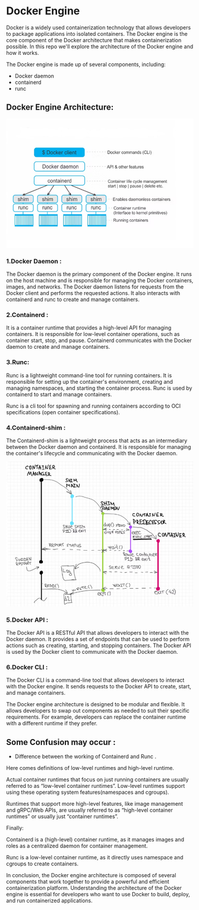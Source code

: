 # Docker Engine
Docker is a widely used containerization technology that allows developers to package applications into isolated
containers. The Docker engine is the core component of the Docker architecture that makes containerization 
possible. In this repo we'll explore the architecture of the Docker engine and how it works.

The Docker engine is made up of several components, including:
- Docker daemon
- containerd
- runc

## Docker Engine Architecture:
![Docker Engine Architecture](https://github.com/balusena/docker-for-devops/blob/main/02-Docker%20Engine/docker_engine.png)

### 1.Docker Daemon : 
The Docker daemon is the primary component of the Docker engine. It runs on the host machine and is 
responsible for managing the Docker containers, images, and networks. The Docker daemon listens for 
requests from the Docker client and performs the requested actions. It also interacts with containerd
and runc to create and manage containers.

### 2.Containerd : 
It is a container runtime that provides a high-level API for managing containers. It is responsible for
low-level container operations, such as container start, stop, and pause. Containerd communicates with 
the Docker daemon to create and manage containers.

### 3.Runc: 
Runc is a lightweight command-line tool for running containers. It is responsible for setting up the 
container's environment, creating and managing namespaces, and starting the container process. Runc is 
used by containerd to start and manage containers.

Runc is a cli tool for spawning and running containers according to OCI specifications
(open container specifications).

### 4.Containerd-shim : 
The Containerd-shim is a lightweight process that acts as an intermediary between the Docker daemon and 
containerd. It is responsible for managing the container's lifecycle and communicating with the Docker 
daemon.

![](https://github.com/balusena/docker-for-devops/blob/main/02-Docker%20Engine/containerd_shim.png)

### 5.Docker API : 
The Docker API is a RESTful API that allows developers to interact with the Docker daemon. It provides a set
of endpoints that can be used to perform actions such as creating, starting, and stopping containers. The 
Docker API is used by the Docker client to communicate with the Docker daemon.

### 6.Docker CLI : 
The Docker CLI is a command-line tool that allows developers to interact with the Docker engine. It sends 
requests to the Docker API to create, start, and manage containers.

The Docker engine architecture is designed to be modular and flexible. It allows developers to swap out 
components as needed to suit their specific requirements. For example, developers can replace the container
runtime with a different runtime if they prefer.

## Some Confusion may occur :

- Difference between the working of Containerd and Runc .

Here comes definitions of low-level runtimes and high-level runtime.

Actual container runtimes that focus on just running containers are usually referred to as “low-level 
container runtimes”. Low-level runtimes support using these operating system features(namespaces and cgroups).

Runtimes that support more high-level features, like image management and gRPC/Web APIs, are usually referred
to as “high-level container runtimes” or usually just “container runtimes”.

Finally:

Containerd is a (high-level) container runtime, as it manages images and roles as a centralized daemon for 
container management.

Runc is a low-level container runtime, as it directly uses namespace and cgroups to create containers.

In conclusion, the Docker engine architecture is composed of several components that work together to 
provide a powerful and efficient containerization platform. Understanding the architecture of the Docker
engine is essential for developers who want to use Docker to build, deploy, and run containerized 
applications.
